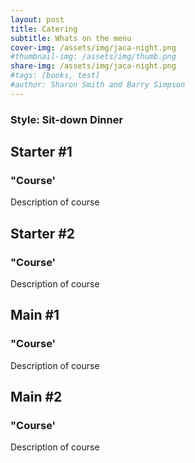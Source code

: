 ```yaml
---
layout: post
title: Catering
subtitle: Whats on the menu
cover-img: /assets/img/jaca-night.png
#thumbnail-img: /assets/img/thumb.png
share-img: /assets/img/jaca-night.png
#tags: [books, test]
#author: Sharon Smith and Barry Simpson
---
```


### Style: Sit-down Dinner

## Starter #1
### "Course'
Description of course

## Starter #2
### "Course'
Description of course

## Main #1
### "Course'
Description of course

## Main #2
### "Course'
Description of course
